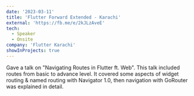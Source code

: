 ```yaml
---
date: '2023-03-11'
title: 'Flutter Forward Extended - Karachi'
external: 'https://fb.me/e/2kJLzAveE'
tech:
  - Speaker
  - Onsite
company: 'Flutter Karachi'
showInProjects: true
---
```


Gave a talk on "Navigating Routes in Flutter ft. Web". This talk included routes from basic to advance level. It covered some aspects of widget routing & named routing with Navigator 1.0, then navigation with GoRouter was explained in detail.